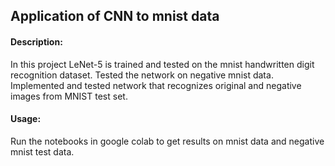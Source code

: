 ## Application of CNN to mnist data
#### Description: 
In this project LeNet-5 is trained and tested on the mnist handwritten digit recognition dataset. Tested the network on negative mnist data. Implemented and tested network that recognizes original and negative images from MNIST test set.

#### Usage:
Run the notebooks in google colab to get results on mnist data and negative mnist test data.
